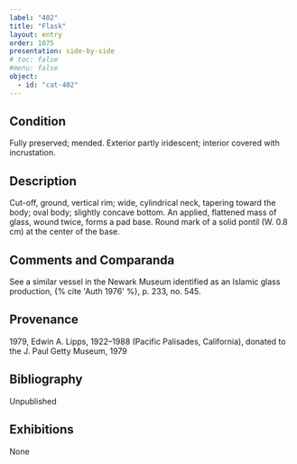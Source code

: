 ```yaml
---
label: "402"
title: "Flask"
layout: entry
order: 1075
presentation: side-by-side
# toc: false
#menu: false 
object:
  - id: "cat-402"
---
```


## Condition

Fully preserved; mended. Exterior partly iridescent; interior covered with incrustation.

## Description

Cut-off, ground, vertical rim; wide, cylindrical neck, tapering toward the body; oval body; slightly concave bottom. An applied, flattened mass of glass, wound twice, forms a pad base. Round mark of a solid pontil (W. 0.8 cm) at the center of the base.

## Comments and Comparanda

See a similar vessel in the Newark Museum identified as an Islamic glass production, {% cite 'Auth 1976' %}, p. 233, no. 545.

## Provenance

1979, Edwin A. Lipps, 1922–1988 (Pacific Palisades, California), donated to the J. Paul Getty Museum, 1979

## Bibliography

Unpublished

## Exhibitions

None